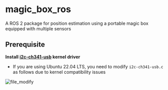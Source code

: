 # magic_box_ros  
A ROS 2 package for position estimation using a portable magic box equipped with multiple sensors  

## Prerequisite  
**Install [i2c-ch341-usb](https://github.com/gschorcht/i2c-ch341-usb)  kernel driver**  
- If you are using Ubuntu 22.04 LTS, you need to modify `i2c-ch341-usb.c` as follows due to kernel compatibility issues

![file_modify](https://github.com/user-attachments/assets/9a3c5d6f-03cc-4970-80a5-82a27cebadbf)
